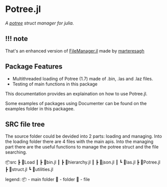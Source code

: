 # Potree.jl

*A [potree](https://github.com/potree/potree/) struct manager for julia.*

## !!! note
That's an enhanced version of [FileManager.jl](https://github.com/marteresagh/FileManager.jl) made by [marteresagh](https://github.com/marteresagh)

## Package Features

- Multithreaded loading of Potree (1.7) made of .bin, .las and .laz files.
- Testing of main functions in this package

This documentation provides an explaination on how to use Potree.jl.

Some examples of packages using Documenter can be found on the examples folder in this packagee.

## SRC file tree

The source folder could be devided into 2 parts: loading and managing.
Into the loading folder there are 4 files with the main apis.
Into the managing part there are the useful functions to manage the potree struct and the file searching.

📦src
 ┣ 📂Load
 ┃ ┣ 📜bin.jl
 ┃ ┣ 📜hierarchy.jl
 ┃ ┣ 📜json.jl
 ┃ ┗ 📜las.jl
 ┣ 📜Potree.jl
 ┣ 📜struct.jl
 ┗ 📜utilities.jl
 
 legend:
 📦 - main folder
 📂 - folder
 📜 - file